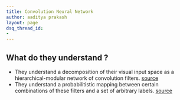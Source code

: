 ```yaml
---
title: Convolution Neural Network
author: aaditya prakash
layout: page
dsq_thread_id:
- 
---
```


## What do they understand ?

 * They understand a decomposition of their visual input space as a hierarchical-modular network of convolution filters. [source](http://blog.keras.io/how-convolutional-neural-networks-see-the-world.html)
 * They understand a probabilitistic mapping between certain combinations of these filters and a set of arbitrary labels. [source](http://blog.keras.io/how-convolutional-neural-networks-see-the-world.html)
